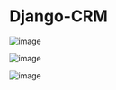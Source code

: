 # Django-CRM

![image](https://github.com/jroberts2124/Django-CRM/assets/61176037/768da251-fa4a-4261-95ac-90d7962df9dc)

![image](https://github.com/jroberts2124/Django-CRM/assets/61176037/9ea303bd-d594-4e77-84a5-b624c89658eb)


![image](https://github.com/jroberts2124/Django-CRM/assets/61176037/6e7cfd9f-a5ca-44d4-9a24-b02313b37b72)
